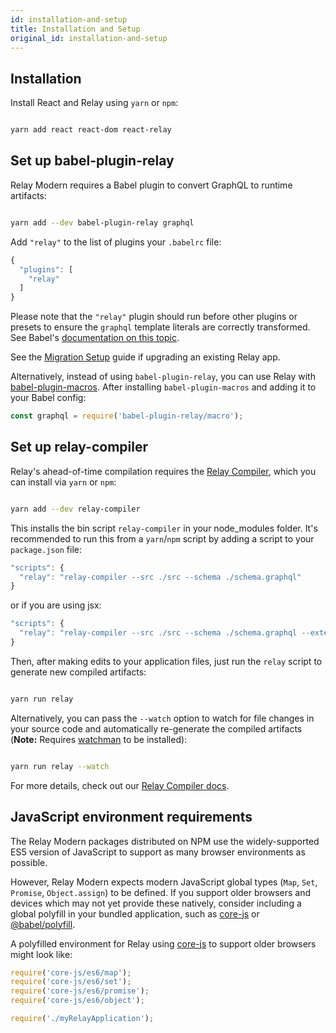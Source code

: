 ```yaml
---
id: installation-and-setup
title: Installation and Setup
original_id: installation-and-setup
---
```

## Installation

Install React and Relay using `yarn` or `npm`:

```sh

yarn add react react-dom react-relay

```

## Set up babel-plugin-relay

Relay Modern requires a Babel plugin to convert GraphQL to runtime artifacts:

```sh

yarn add --dev babel-plugin-relay graphql

```

Add `"relay"` to the list of plugins your `.babelrc` file:

```javascript
{
  "plugins": [
    "relay"
  ]
}
```

Please note that the `"relay"` plugin should run before other plugins or
presets to ensure the `graphql` template literals are correctly transformed. See
Babel's [documentation on this topic](https://babeljs.io/docs/plugins/#pluginpreset-ordering).

See the [Migration Setup](./migration-setup) guide if upgrading an existing Relay app.

Alternatively, instead of using `babel-plugin-relay`, you can use Relay with [babel-plugin-macros](https://github.com/kentcdodds/babel-plugin-macros). After installing `babel-plugin-macros` and adding it to your Babel config:

```javascript
const graphql = require('babel-plugin-relay/macro');
```

## Set up relay-compiler

Relay's ahead-of-time compilation requires the [Relay Compiler](./graphql-in-relay#relay-compiler), which you can install via `yarn` or `npm`:

```sh

yarn add --dev relay-compiler

```

This installs the bin script `relay-compiler` in your node_modules folder. It's recommended to run this from a `yarn`/`npm` script by adding a script to your `package.json` file:

```javascript
"scripts": {
  "relay": "relay-compiler --src ./src --schema ./schema.graphql"
}
```

or if you are using jsx:

```javascript
"scripts": {
  "relay": "relay-compiler --src ./src --schema ./schema.graphql --extensions js jsx"
}
```

Then, after making edits to your application files, just run the `relay` script to generate new compiled artifacts:

```sh

yarn run relay

```

Alternatively, you can pass the `--watch` option to watch for file changes in your source code and automatically re-generate the compiled artifacts (**Note:** Requires [watchman](https://facebook.github.io/watchman) to be installed):

```sh

yarn run relay --watch

```

For more details, check out our [Relay Compiler docs](./graphql-in-relay#relay-compiler).

## JavaScript environment requirements

The Relay Modern packages distributed on NPM use the widely-supported ES5
version of JavaScript to support as many browser environments as possible.

However, Relay Modern expects modern JavaScript global types (`Map`, `Set`,
`Promise`, `Object.assign`) to be defined. If you support older browsers and
devices which may not yet provide these natively, consider including a global
polyfill in your bundled application, such as [core-js][] or
[@babel/polyfill](https://babeljs.io/docs/usage/polyfill/).

A polyfilled environment for Relay using [core-js][] to support older browsers
might look like:

```javascript
require('core-js/es6/map');
require('core-js/es6/set');
require('core-js/es6/promise');
require('core-js/es6/object');

require('./myRelayApplication');
```

[core-js]: https://github.com/zloirock/core-js
